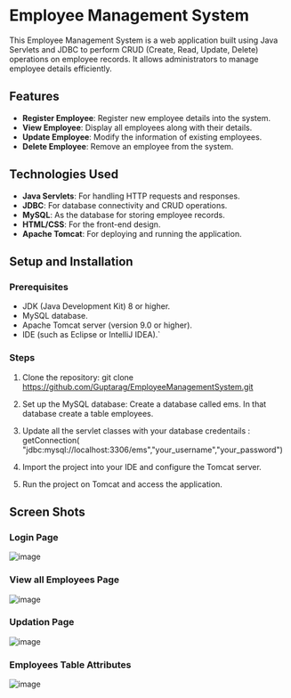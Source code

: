 

# Employee Management System

This Employee Management System is a web application built using Java Servlets and JDBC to perform CRUD (Create, Read, Update, Delete) operations on employee records. It allows administrators to manage employee details efficiently.

## Features

- **Register Employee**: Register new employee details into the system.
- **View Employee**: Display all employees along with their details.
- **Update Employee**: Modify the information of existing employees.
- **Delete Employee**: Remove an employee from the system.

## Technologies Used

- **Java Servlets**: For handling HTTP requests and responses.
- **JDBC**: For database connectivity and CRUD operations.
- **MySQL**: As the database for storing employee records.
- **HTML/CSS**: For the front-end design.
- **Apache Tomcat**: For deploying and running the application.

## Setup and Installation

### Prerequisites

- JDK (Java Development Kit) 8 or higher.
- MySQL database.
- Apache Tomcat server (version 9.0 or higher).
- IDE (such as Eclipse or IntelliJ IDEA).`

### Steps

1. Clone the repository:
   git clone https://github.com/Guptarag/EmployeeManagementSystem.git
   
2. Set up the MySQL database:
  Create a database called ems. In that database create a table employees. 
   
3. Update all the servlet classes with your database credentails :
   getConnection( "jdbc:mysql://localhost:3306/ems","your_username","your_password")
   
4. Import the project into your IDE and configure the Tomcat server.

5. Run the project on Tomcat and access the application.

## Screen Shots

### Login Page
![image](https://github.com/user-attachments/assets/fae9e527-d345-43b2-91b9-891bcb245521)

### View all Employees Page
![image](https://github.com/user-attachments/assets/3ccf56c2-32a3-432f-a716-2293b7ca042e)

### Updation Page
![image](https://github.com/user-attachments/assets/ea0fb5fd-faba-48d3-aaa8-d2ab994649ab)

### Employees Table Attributes
![image](https://github.com/user-attachments/assets/7b2e861b-d54e-4603-9839-be061b2e0293)



